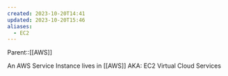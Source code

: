 ```yaml
---
created: 2023-10-20T14:41
updated: 2023-10-20T15:46
aliases:
  - EC2
---
```



Parent::[[AWS]]

An AWS Service Instance lives in [[AWS]]
AKA: EC2
Virtual Cloud Services
